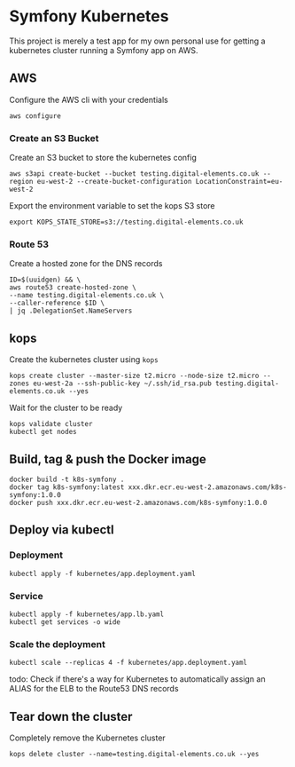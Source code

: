 # Symfony Kubernetes

This project is merely a test app for my own personal use for getting a kubernetes cluster running a Symfony app on AWS.

## AWS

Configure the AWS cli with your credentials

```
aws configure
```

### Create an S3 Bucket

Create an S3 bucket to store the kubernetes config

```
aws s3api create-bucket --bucket testing.digital-elements.co.uk --region eu-west-2 --create-bucket-configuration LocationConstraint=eu-west-2
```
Export the environment variable to set the kops S3 store

```
export KOPS_STATE_STORE=s3://testing.digital-elements.co.uk
```

### Route 53

Create a hosted zone for the DNS records

```
ID=$(uuidgen) && \                                                                                        
aws route53 create-hosted-zone \
--name testing.digital-elements.co.uk \
--caller-reference $ID \
| jq .DelegationSet.NameServers
```

## kops

Create the kubernetes cluster using `kops`

```
kops create cluster --master-size t2.micro --node-size t2.micro --zones eu-west-2a --ssh-public-key ~/.ssh/id_rsa.pub testing.digital-elements.co.uk --yes
```

Wait for the cluster to be ready

```
kops validate cluster
kubectl get nodes
```

## Build, tag & push the Docker image

```
docker build -t k8s-symfony .
docker tag k8s-symfony:latest xxx.dkr.ecr.eu-west-2.amazonaws.com/k8s-symfony:1.0.0
docker push xxx.dkr.ecr.eu-west-2.amazonaws.com/k8s-symfony:1.0.0
```

## Deploy via kubectl

### Deployment

```
kubectl apply -f kubernetes/app.deployment.yaml
```

### Service

```
kubectl apply -f kubernetes/app.lb.yaml
kubectl get services -o wide
```

### Scale the deployment

```
kubectl scale --replicas 4 -f kubernetes/app.deployment.yaml
```

todo: Check if there's a way for Kubernetes to automatically assign an ALIAS for the ELB to the Route53 DNS records

## Tear down the cluster

Completely remove the Kubernetes cluster

```
kops delete cluster --name=testing.digital-elements.co.uk --yes
```